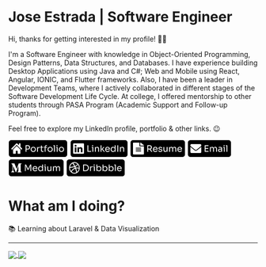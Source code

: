 # Jose Estrada | Software Engineer

Hi, thanks for getting interested in my profile! 👋🏽

I'm a Software Engineer with knowledge in Object-Oriented Programming, Design Patterns, Data Structures, and Databases. I have experience building Desktop Applications using Java and C#; Web and Mobile using React, Angular, IONIC, and Flutter frameworks. Also, I have been a leader in Development Teams, where I actively collaborated in different stages of the Software Development Life Cycle. At college, I offered mentorship to other students through PASA Program (Academic Support and Follow-up Program).

Feel free to explore my LinkedIn profile, portfolio & other links. 😉

[![alt text][1.1]][1]
[![alt text][2.1]][2]
[![alt text][3.1]][3]
[![alt text][4.1]][4]
[![alt text][5.1]][5]
[![alt text][6.1]][6]

# What am I doing?

📚 Learning about Laravel & Data Visualization

<hr>

<a href="https://github.com/nadiemedicejose">
  <img align="center" src="https://github-readme-stats.vercel.app/api/top-langs/?username=nadiemedicejose&title_color=FFF&bg_color=000&theme=dark" />
</a>
<a href="https://github.com/nadiemedicejose">
  <img align="center" src="https://github-readme-stats.vercel.app/api?username=nadiemedicejose&title_color=FFF&bg_color=000&show_icons=true&count_private=true&theme=dark" />
</a>

[1.1]: /tags/Portfolio.png "Portfolio"
[2.1]: /tags/LinkedIn.png "LinkedIn"
[3.1]: /tags/Resume.png "Resume"
[4.1]: /tags/Email.png "Email"
[5.1]: /tags/Medium.png "Medium"
[6.1]: /tags/Dribbble.png "Dribble"

[1]: https://desarrollandoconjose.com
[2]: https://www.linkedin.com/in/nadiemedicejose/
[3]: https://desarrollandoconjose.com/resume
[4]: mailto:hola@desarrollandoconjose.com
[5]: https://desarrollandoconjose.medium.com
[6]: https://dribbble.com/nadiemedicejose
